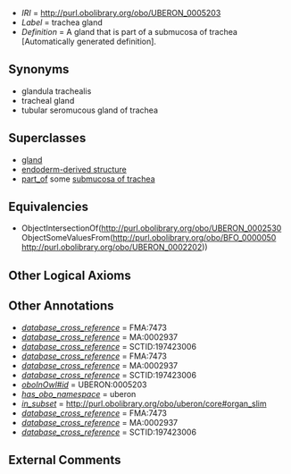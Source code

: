  * *IRI* = http://purl.obolibrary.org/obo/UBERON_0005203
 * *Label* = trachea gland
 * *Definition* = A gland that is part of a submucosa of trachea [Automatically generated definition].

## Synonyms

 * glandula trachealis
 * tracheal gland
 * tubular seromucous gland of trachea

## Superclasses

 * [gland](../../UBERON/30/UBERON_0002530.md)
 * [endoderm-derived structure](../../UBERON/19/UBERON_0004119.md)
 * [part_of](../../BFO/50/BFO_0000050.md) some [submucosa of trachea](../../UBERON/02/UBERON_0002202.md)

## Equivalencies

 * ObjectIntersectionOf(<http://purl.obolibrary.org/obo/UBERON_0002530> ObjectSomeValuesFrom(<http://purl.obolibrary.org/obo/BFO_0000050> <http://purl.obolibrary.org/obo/UBERON_0002202>))

## Other Logical Axioms


## Other Annotations

 * *[database_cross_reference](../../ef/oboInOwl#hasDbXref.md)* = FMA:7473
 * *[database_cross_reference](../../ef/oboInOwl#hasDbXref.md)* = MA:0002937
 * *[database_cross_reference](../../ef/oboInOwl#hasDbXref.md)* = SCTID:197423006
 * *[database_cross_reference](../../ef/oboInOwl#hasDbXref.md)* = FMA:7473
 * *[database_cross_reference](../../ef/oboInOwl#hasDbXref.md)* = MA:0002937
 * *[database_cross_reference](../../ef/oboInOwl#hasDbXref.md)* = SCTID:197423006
 * *[oboInOwl#id](../../id/oboInOwl#id.md)* = UBERON:0005203
 * *[has_obo_namespace](../../ce/oboInOwl#hasOBONamespace.md)* = uberon
 * *[in_subset](../../et/oboInOwl#inSubset.md)* = http://purl.obolibrary.org/obo/uberon/core#organ_slim
 * *[database_cross_reference](../../ef/oboInOwl#hasDbXref.md)* = FMA:7473
 * *[database_cross_reference](../../ef/oboInOwl#hasDbXref.md)* = MA:0002937
 * *[database_cross_reference](../../ef/oboInOwl#hasDbXref.md)* = SCTID:197423006

## External Comments

